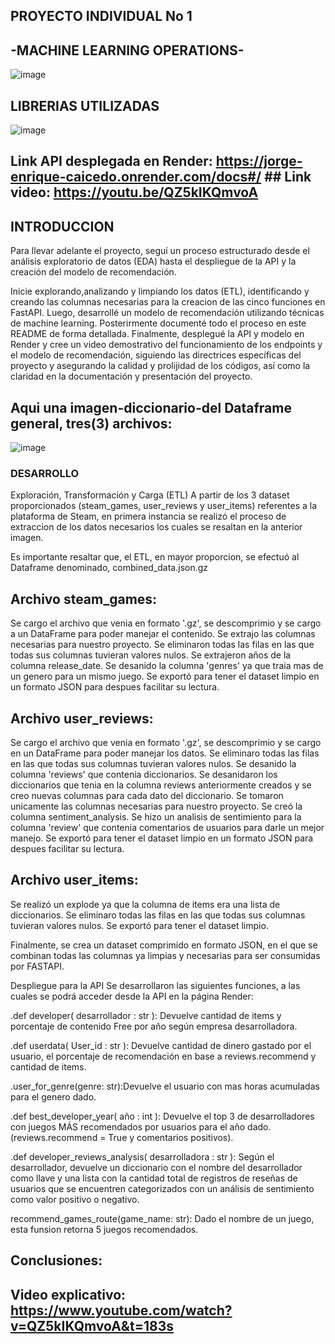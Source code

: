 
## PROYECTO INDIVIDUAL No 1 

## -MACHINE LEARNING OPERATIONS-
                            

![image](https://github.com/Caicedito24081982/PROYECTO-INDIVIDUAL-MACHINE-LEARNING/assets/120407303/51291457-63f5-4ad0-87e6-9e5fe1646fb9)


 ##  LIBRERIAS UTILIZADAS
![image](https://github.com/Caicedito24081982/PROYECTO-INDIVIDUAL-MACHINE-LEARNING/assets/120407303/4dcafe42-a0c1-44d8-ba5c-2d3ee6dd6d8c)


                


  
   
   
   
   ## Link API desplegada en Render:  https://jorge-enrique-caicedo.onrender.com/docs#/                              ## Link video:  https://youtu.be/QZ5kIKQmvoA


   
  ## INTRODUCCION    

Para llevar adelante el proyecto, seguí un proceso estructurado desde el análisis exploratorio de datos (EDA) hasta el despliegue de la API y la creación del modelo de recomendación. 

Inicie explorando,analizando y limpiando los datos (ETL), identificando y creando las columnas necesarias para la creacion de las cinco funciones en FastAPI. Luego, desarrollé un modelo de recomendación utilizando técnicas de machine learning. Posterirmente documenté todo el proceso en este README de forma detallada. Finalmente, desplegué la API y modelo en Render y cree un video demostrativo del funcionamiento de los endpoints y el modelo de recomendación, siguiendo las directrices específicas del proyecto y asegurando la calidad y prolijidad de los códigos, así como la claridad en la documentación y presentación del proyecto.

## Aqui una imagen-diccionario-del Dataframe general, tres(3) archivos: 

![image](https://github.com/Caicedito24081982/PROYECTO-INDIVIDUAL-MACHINE-LEARNING/assets/120407303/1ca8ddc3-728d-4c4e-878e-0170427db54b)

### DESARROLLO

Exploración, Transformación y Carga (ETL)
A partir de los 3 dataset proporcionados (steam_games, user_reviews y user_items) referentes a la plataforma de Steam, en primera instancia se realizó el proceso de extraccion de los datos necesarios los cuales se resaltan en la anterior imagen.

Es importante resaltar que, el ETL, en mayor proporcion, se efectuó al Dataframe denominado, combined_data.json.gz

## Archivo steam_games:

Se cargo el archivo que venia en formato '.gz', se descomprimio y se cargo a un DataFrame para poder manejar el contenido.
Se extrajo las columnas necesarias para nuestro proyecto.
Se eliminaron todas las filas en las que todas sus columnas tuvieran valores nulos.
Se extrajeron años de la columna release_date.
Se desanido la columna 'genres' ya que traia mas de un genero para un mismo juego.
Se exportó para tener el dataset limpio en un formato JSON para despues facilitar su lectura.

## Archivo user_reviews:

Se cargo el archivo que venia en formato '.gz', se descomprimio y se cargo en un DataFrame para poder manejar los datos.
Se eliminaro todas las filas en las que todas sus columnas tuvieran valores nulos.
Se desanido la columna 'reviews' que contenia diccionarios.
Se desanidaron los diccionarios que tenia en la columna reviews anteriormente creados y se creo nuevas columnas para cada dato del diccionario.
Se tomaron unicamente las columnas necesarias para nuestro proyecto.
Se creó la columna sentiment_analysis. Se hizo un analisis de sentimiento para la columna 'review' que contenia comentarios de usuarios para darle un mejor manejo.
Se exportó para tener el dataset limpio en un formato JSON para despues facilitar su lectura.

## Archivo user_items:

Se realizó un explode ya que la columna de items era una lista de diccionarios.
Se eliminaro todas las filas en las que todas sus columnas tuvieran valores nulos.
Se exportó para tener el dataset limpio.

Finalmente, se crea un dataset comprimido en formato JSON, en el que se combinan todas las columnas ya limpias y  necesarias para ser consumidas por FASTAPI. 

Despliegue para la API
Se desarrollaron las siguientes funciones, a las cuales se podrá acceder desde la API en la página Render:

.def developer( desarrollador : str ): Devuelve cantidad de items y porcentaje de contenido Free por año según empresa desarrolladora.

.def userdata( User_id : str ): Devuelve cantidad de dinero gastado por el usuario, el porcentaje de recomendación en base a reviews.recommend y cantidad de items.

.user_for_genre(genre: str):Devuelve el usuario con mas horas acumuladas para el genero dado.

.def best_developer_year( año : int ): Devuelve el top 3 de desarrolladores con juegos MÁS recomendados por usuarios para el año dado. (reviews.recommend = True y comentarios positivos).

.def developer_reviews_analysis( desarrolladora : str ): Según el desarrollador, devuelve un diccionario con el nombre del desarrollador como llave y una lista con la cantidad total de registros de reseñas de usuarios que se encuentren categorizados con un análisis de sentimiento como valor positivo o negativo.

recommend_games_route(game_name: str): Dado el nombre de un juego, esta funsion retorna 5 juegos recomendados.

## Conclusiones: 
## Video explicativo: https://www.youtube.com/watch?v=QZ5kIKQmvoA&t=183s
